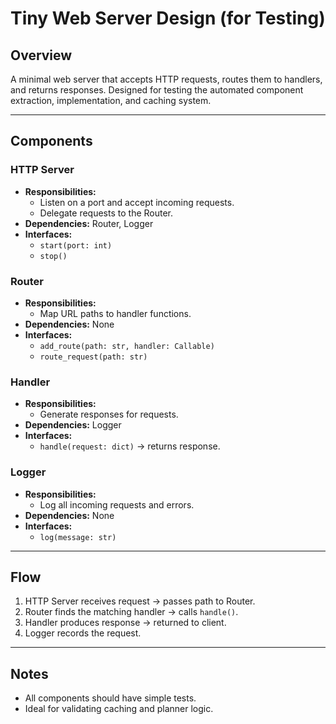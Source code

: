 # Tiny Web Server Design (for Testing)

## Overview
A minimal web server that accepts HTTP requests, routes them to handlers, and returns responses. Designed for testing the automated component extraction, implementation, and caching system.

---

## Components

### HTTP Server
- **Responsibilities:**
  - Listen on a port and accept incoming requests.
  - Delegate requests to the Router.
- **Dependencies:** Router, Logger
- **Interfaces:**
  - `start(port: int)`  
  - `stop()`

### Router
- **Responsibilities:**
  - Map URL paths to handler functions.
- **Dependencies:** None
- **Interfaces:**
  - `add_route(path: str, handler: Callable)`  
  - `route_request(path: str)`

### Handler
- **Responsibilities:**
  - Generate responses for requests.
- **Dependencies:** Logger  
- **Interfaces:**
  - `handle(request: dict)` → returns response.

### Logger
- **Responsibilities:**
  - Log all incoming requests and errors.
- **Dependencies:** None  
- **Interfaces:**
  - `log(message: str)`

---

## Flow
1. HTTP Server receives request → passes path to Router.  
2. Router finds the matching handler → calls `handle()`.  
3. Handler produces response → returned to client.  
4. Logger records the request.

---

## Notes
- All components should have simple tests.  
- Ideal for validating caching and planner logic.  
